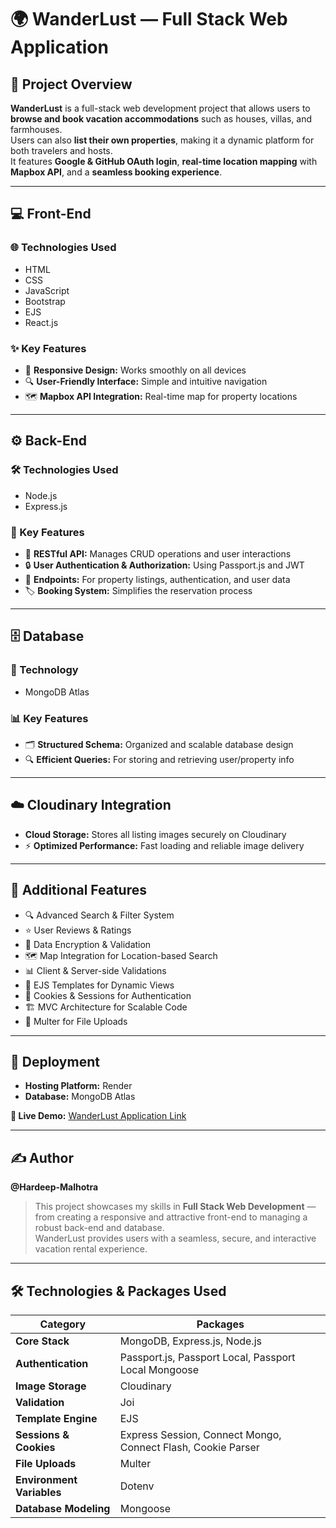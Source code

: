 # 🌍 WanderLust — Full Stack Web Application

## 🏡 Project Overview
**WanderLust** is a full-stack web development project that allows users to **browse and book vacation accommodations** such as houses, villas, and farmhouses.  
Users can also **list their own properties**, making it a dynamic platform for both travelers and hosts.  
It features **Google & GitHub OAuth login**, **real-time location mapping** with **Mapbox API**, and a **seamless booking experience**.  

---

## 💻 Front-End

### 🌐 Technologies Used
- HTML  
- CSS  
- JavaScript  
- Bootstrap  
- EJS  
- React.js

### ✨ Key Features
- 📱 **Responsive Design:** Works smoothly on all devices  
- 🔍 **User-Friendly Interface:** Simple and intuitive navigation  
- 🗺️ **Mapbox API Integration:** Real-time map for property locations  

---

## ⚙️ Back-End

### 🛠️ Technologies Used
- Node.js  
- Express.js

### 🚀 Key Features
- 🧩 **RESTful API:** Manages CRUD operations and user interactions  
- 🔒 **User Authentication & Authorization:** Using Passport.js and JWT  
- 📄 **Endpoints:** For property listings, authentication, and user data  
- 🏷️ **Booking System:** Simplifies the reservation process  

---

## 🗄️ Database

### 💾 Technology
- MongoDB Atlas

### 📊 Key Features
- 🗂️ **Structured Schema:** Organized and scalable database design  
- 🔍 **Efficient Queries:** For storing and retrieving user/property info  

---

## ☁️ Cloudinary Integration
- **Cloud Storage:** Stores all listing images securely on Cloudinary  
- ⚡ **Optimized Performance:** Fast loading and reliable image delivery  

---

## 🌟 Additional Features
- 🔍 Advanced Search & Filter System  
- ⭐ User Reviews & Ratings  
- 🔐 Data Encryption & Validation  
- 🗺️ Map Integration for Location-based Search  
- 📊 Client & Server-side Validations  
- 🎨 EJS Templates for Dynamic Views  
- 🍪 Cookies & Sessions for Authentication  
- 🏗️ MVC Architecture for Scalable Code  
- 💾 Multer for File Uploads  

---

## 🚀 Deployment
- **Hosting Platform:** Render  
- **Database:** MongoDB Atlas  

**🔗 Live Demo:** [WanderLust Application Link](#)  

---

## ✍️ Author
**@Hardeep-Malhotra**

> This project showcases my skills in **Full Stack Web Development** — from creating a responsive and attractive front-end to managing a robust back-end and database.  
> WanderLust provides users with a seamless, secure, and interactive vacation rental experience.

---

## 🛠️ Technologies & Packages Used

| Category | Packages |
|-----------|-----------|
| **Core Stack** | MongoDB, Express.js, Node.js |
| **Authentication** | Passport.js, Passport Local, Passport Local Mongoose |
| **Image Storage** | Cloudinary |
| **Validation** | Joi |
| **Template Engine** | EJS |
| **Sessions & Cookies** | Express Session, Connect Mongo, Connect Flash, Cookie Parser |
| **File Uploads** | Multer |
| **Environment Variables** | Dotenv |
| **Database Modeling** | Mongoose |



